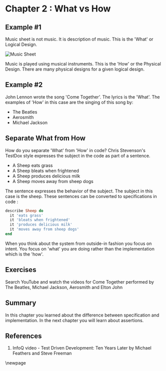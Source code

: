 # Chapter 2 : What vs How #
## Example #1 ##

Music sheet is not music. It is description of music. This is the 'What' or Logical Design.

![Music Sheet](../figures/music_sheet)

Music is played using musical instruments. This is the 'How' or the Physical Design. There are many physical designs for a given logical design.

## Example #2 ##

John Lennon wrote the song 'Come Together'. The lyrics is the 'What'. The examples of 'How' in this case are the singing  of this song by:

- The Beatles
- Aerosmith
- Michael Jackson

## Separate What from How ## 

How do you separate 'What' from 'How' in code? Chris Stevenson's TestDox style expresses the subject in the code as part of a sentence.

- A Sheep eats grass
- A Sheep bleats when frightened
- A Sheep produces delicious milk
- A Sheep moves away from sheep dogs

The sentence expresses the behavior of the subject. The subject in this case is the sheep. These sentences can be converted to specifications in code :

```ruby
describe Sheep do
  it 'eats grass'
  it 'bleats when frightened'
  it 'produces delicious milk'
  it 'moves away from sheep dogs'
end
```

When you think about the system from outside-in fashion you focus on intent. You focus on 'what' you are doing rather than the implementation which is the 'how'.

## Exercises ##

Search YouTube and watch the videos for Come Together performed by The Beatles, Michael Jackson, Aerosmith and Elton John

## Summary ##

In this chapter you learned about the difference between specification and implementation. In the next chapter you will learn about assertions.

## References ##

1. InfoQ video - Test Driven Development: Ten Years Later by Michael Feathers and Steve Freeman 



\newpage

